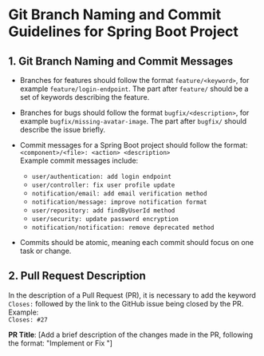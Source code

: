 # Git Branch Naming and Commit Guidelines for Spring Boot Project

## 1. Git Branch Naming and Commit Messages

- Branches for features should follow the format `feature/<keyword>`, for example `feature/login-endpoint`. The part after `feature/` should be a set of keywords describing the feature.
- Branches for bugs should follow the format `bugfix/<description>`, for example `bugfix/missing-avatar-image`. The part after `bugfix/` should describe the issue briefly.
- Commit messages for a Spring Boot project should follow the format:  
  `<component>/<file>: <action> <description>`  
  Example commit messages include:  
  - `user/authentication: add login endpoint`
  - `user/controller: fix user profile update`
  - `notification/email: add email verification method`
  - `notification/message: improve notification format`
  - `user/repository: add findByUserId method`
  - `user/security: update password encryption`
  - `notification/notification: remove deprecated method`

- Commits should be atomic, meaning each commit should focus on one task or change.

## 2. Pull Request Description

In the description of a Pull Request (PR), it is necessary to add the keyword `Closes:` followed by the link to the GitHub issue being closed by the PR.  
Example:  
`Closes: #27`  

**PR Title**: [Add a brief description of the changes made in the PR, following the format: "Implement <feature> or Fix <issue>"]

